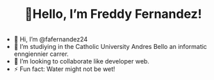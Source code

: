 <h1 align = "center" > 👋Hello, I’m Freddy Fernandez! </h1>

<img url = "[Pictures](https://www.canva.com/design/DAGDnL0QfdY/yomCZ4wNZsDcjmcwlQ7G5g/view)">

- 👋 Hi, I’m @fafernandez24
- 👀 I’m studiying in the Catholic University Andres Bello an informatic enngiennier carrer.
- 💞️ I’m looking to collaborate like developer web.
- ⚡ Fun fact: Water might not be wet!

<!---
fafernandez24/fafernandez24 is a ✨ special ✨ repository because its `README.md` (this file) appears on your GitHub profile.
You can click the Preview link to take a look at your changes.
--->
